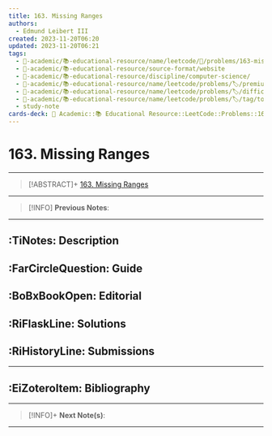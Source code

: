```yaml
---
title: 163. Missing Ranges
authors:
  - Edmund Leibert III
created: 2023-11-20T06:20
updated: 2023-11-20T06:21
tags:
  - 🔴-academic/📚-educational-resource/name/leetcode/🔖/problems/163-missing-ranges
  - 🔴-academic/📚-educational-resource/source-format/website
  - 🔴-academic/📚-educational-resource/discipline/computer-science/
  - 🔴-academic/📚-educational-resource/name/leetcode/problems/🏷️/premium/yes
  - 🔴-academic/📚-educational-resource/name/leetcode/problems/🏷️/difficulty/easy
  - 🔴-academic/📚-educational-resource/name/leetcode/problems/🏷️/tag/topic/array
  - study-note
cards-deck: 🔴 Academic::📚 Educational Resource::LeetCode::Problems::163. Missing Ranges
---
```


# 163. Missing Ranges

---

> [!ABSTRACT]+
> [163. Missing Ranges](https://leetcode.com/problems/missing-ranges/description/)

---

> [!INFO]
> **Previous Notes**:
> 

---

## :TiNotes: Description

## :FarCircleQuestion: Guide

## :BoBxBookOpen: Editorial

## :RiFlaskLine: Solutions

## :RiHistoryLine: Submissions

---

## :EiZoteroItem: Bibliography

---

> [!INFO]+ 
> **Next Note(s)**:
> 

---